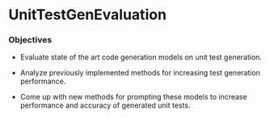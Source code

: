 # UnitTestGenEvaluation

### Objectives

* Evaluate state of the art code generation models on unit test generation.

* Analyze previously implemented methods for increasing test generation performance.

* Come up with new methods for prompting these models to increase performance and accuracy of generated unit tests.
